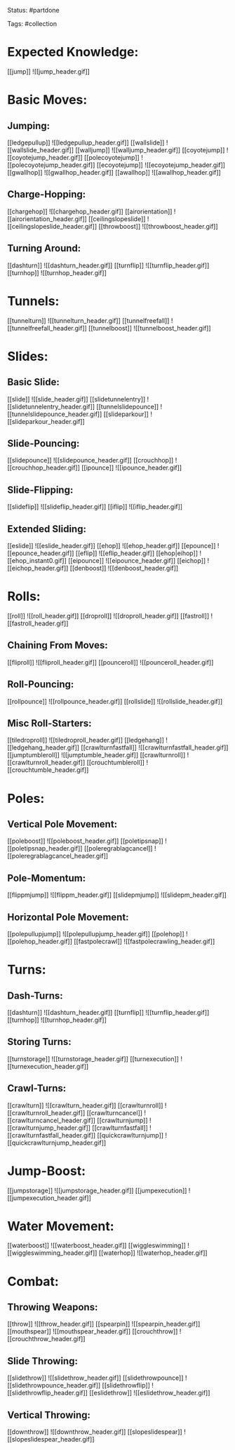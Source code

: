 Status: #partdone 

Tags: #collection

# Expected Knowledge:
[[jump]]
![[jump_header.gif]]

# Basic Moves:
## Jumping:
[[ledgepullup]]
![[ledgepullup_header.gif]]
[[wallslide]]
![[wallslide_header.gif]]
[[walljump]]
![[walljump_header.gif]]
[[coyotejump]]
![[coyotejump_header.gif]]
[[polecoyotejump]]
![[polecoyotejump_header.gif]]
[[ecoyotejump]]
![[ecoyotejump_header.gif]]
[[gwallhop]]
![[gwallhop_header.gif]]
[[awallhop]]
![[awallhop_header.gif]]

## Charge-Hopping:
[[chargehop]]
![[chargehop_header.gif]]
[[airorientation]]
![[airorientation_header.gif]]
[[ceilingslopeslide]]
![[ceilingslopeslide_header.gif]]
[[throwboost]]
![[throwboost_header.gif]]

## Turning Around:
[[dashturn]]
![[dashturn_header.gif]]
[[turnflip]]
![[turnflip_header.gif]]
[[turnhop]]
![[turnhop_header.gif]]

# Tunnels:
[[tunnelturn]]
![[tunnelturn_header.gif]]
[[tunnelfreefall]]
![[tunnelfreefall_header.gif]]
[[tunnelboost]]
![[tunnelboost_header.gif]]

# Slides:
## Basic Slide:
[[slide]]
![[slide_header.gif]]
[[slidetunnelentry]]
![[slidetunnelentry_header.gif]]
[[tunnelslidepounce]]
![[tunnelslidepounce_header.gif]]
[[slideparkour]]
![[slideparkour_header.gif]]

## Slide-Pouncing:
[[slidepounce]]
![[slidepounce_header.gif]]
[[crouchhop]]
![[crouchhop_header.gif]]
[[ipounce]]
![[ipounce_header.gif]]

## Slide-Flipping:
[[slideflip]]
![[slideflip_header.gif]]
[[iflip]]
![[iflip_header.gif]]

## Extended Sliding:
[[eslide]]
![[eslide_header.gif]]
[[ehop]]
![[ehop_header.gif]]
[[epounce]]
![[epounce_header.gif]]
[[eflip]]
![[eflip_header.gif]]
[[ehop|eihop]]
![[ehop_instant0.gif]]
[[eipounce]]
![[eipounce_header.gif]]
[[eichop]]
![[eichop_header.gif]]
[[denboost]]
![[denboost_header.gif]]

# Rolls:
[[roll]]
![[roll_header.gif]]
[[droproll]]
![[droproll_header.gif]]
[[fastroll]]
![[fastroll_header.gif]]

## Chaining From Moves:
[[fliproll]]
![[fliproll_header.gif]]
[[pounceroll]]
![[pounceroll_header.gif]]

## Roll-Pouncing:
[[rollpounce]]
![[rollpounce_header.gif]]
[[rollslide]]
![[rollslide_header.gif]]

## Misc Roll-Starters:
[[tiledroproll]]
![[tiledroproll_header.gif]]
[[ledgehang]]
![[ledgehang_header.gif]]
[[crawlturnfastfall]]
![[crawlturnfastfall_header.gif]]
[[jumptumbleroll]]
![[jumptumble_header.gif]]
[[crawlturnroll]]
![[crawlturnroll_header.gif]]
[[crouchtumbleroll]]
![[crouchtumble_header.gif]]

# Poles:
## Vertical Pole Movement:
[[poleboost]]
![[poleboost_header.gif]]
[[poletipsnap]]
![[poletipsnap_header.gif]]
[[poleregrablagcancel]]
![[poleregrablagcancel_header.gif]]

## Pole-Momentum:
[[flippmjump]]
![[flippm_header.gif]]
[[slidepmjump]]
![[slidepm_header.gif]]

## Horizontal Pole Movement:
[[polepullupjump]]
![[polepullupjump_header.gif]]
[[polehop]]
![[polehop_header.gif]]
[[fastpolecrawl]]
![[fastpolecrawling_header.gif]]

# Turns:
## Dash-Turns:
[[dashturn]]
![[dashturn_header.gif]]
[[turnflip]]
![[turnflip_header.gif]]
[[turnhop]]
![[turnhop_header.gif]]

## Storing Turns:
[[turnstorage]]
![[turnstorage_header.gif]]
[[turnexecution]]
![[turnexecution_header.gif]]

## Crawl-Turns:
[[crawlturn]]
![[crawlturn_header.gif]]
[[crawlturnroll]]
![[crawlturnroll_header.gif]]
[[crawlturncancel]]
![[crawlturncancel_header.gif]]
[[crawlturnjump]]
![[crawlturnjump_header.gif]]
[[crawlturnfastfall]]
![[crawlturnfastfall_header.gif]]
[[quickcrawlturnjump]]
![[quickcrawlturnjump_header.gif]]

# Jump-Boost:
[[jumpstorage]]
![[jumpstorage_header.gif]]
[[jumpexecution]]
![[jumpexecution_header.gif]]

# Water Movement:
[[waterboost]]
![[waterboost_header.gif]]
[[wiggleswimming]]
![[wiggleswimming_header.gif]]
[[waterhop]]
![[waterhop_header.gif]]

# Combat:
## Throwing Weapons:
[[throw]]
![[throw_header.gif]]
[[spearpin]]
![[spearpin_header.gif]]
[[mouthspear]]
![[mouthspear_header.gif]]
[[crouchthrow]]
![[crouchthrow_header.gif]]

## Slide Throwing:
[[slidethrow]]
![[slidethrow_header.gif]]
[[slidethrowpounce]]
![[slidethrowpounce_header.gif]]
[[slidethrowflip]]
![[slidethrowflip_header.gif]]
[[eslidethrow]]
![[eslidethrow_header.gif]]

## Vertical Throwing:
[[downthrow]]
![[downthrow_header.gif]]
[[slopeslidespear]]
![[slopeslidespear_header.gif]]